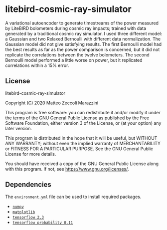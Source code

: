 # litebird-cosmic-ray-simulator
A variational autoencoder to generate timestreams of the power measured by LiteBIRD bolometers during cosmic ray impacts; trained with data generated by a traditional cosmic ray simulator.
I used three different model: a Gaussian and two Relaxed Bernoulli with different data normalization.
The Gaussian model did not give satisfying results.
The first Bernoulli model had the best results as far as the power comparison is concerned, but it did not replicate the correlations between the twelve bolometers.
The second Bernoulli model performed a little worse on power, but it replicated correlations within a 15% error.

## License
litebird-cosmic-ray-simulator

Copyright (C) 2020  Matteo Zeccoli Marazzini

This program is free software: you can redistribute it and/or modify
it under the terms of the GNU General Public License as published by
the Free Software Foundation, either version 3 of the License, or
(at your option) any later version.

This program is distributed in the hope that it will be useful,
but WITHOUT ANY WARRANTY; without even the implied warranty of
MERCHANTABILITY or FITNESS FOR A PARTICULAR PURPOSE.  See the
GNU General Public License for more details.

You should have received a copy of the GNU General Public License
along with this program.  If not, see <https://www.gnu.org/licenses/>.

## Dependencies
The `environment.yml` file can be used to install required packages.
* [`numpy`](https://numpy.org/)
* [`matplotlib`](https://matplotlib.org/)
* [`tensorflow 2.3`](https://www.tensorflow.org/)
* [`tensorflow probability 0.11`](https://www.tensorflow.org/probability/)
